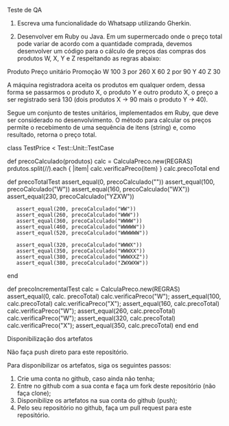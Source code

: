 Teste de QA

1) Escreva uma funcionalidade do Whatsapp utilizando Gherkin.

2) Desenvolver em Ruby ou Java.
Em um supermercado onde o preço total pode variar de acordo com a quantidade comprada, devemos desenvolver um código para o cálculo de preços das compras dos produtos W, X, Y e Z respeitando as regras abaixo:

Produto              Preço unitário            Promoção
W		                 100		                   3 por 260
X		                  60			                 2 por  90
Y		                  40 
Z		                  30

A máquina registradora aceita os produtos em qualquer ordem, dessa forma se passarmos o produto X, o produto Y e outro produto X, o preço a ser registrado será 130 (dois produtos X -> 90 mais o produto Y -> 40). 

Segue um conjunto de testes unitários, implementados em Ruby, que deve ser considerado no desenvolvimento. O método para calcular os preços permite o recebimento de uma sequência de itens (string) e, como resultado, retorna o preço total. 


class TestPrice < Test::Unit::TestCase

  def precoCalculado(produtos)
       calc = CalculaPreco.new(REGRAS)
       prdutos.split(//).each { |item| calc.verificaPreco(item) }
       calc.precoTotal
  end

  def precoTotalTest
       assert_equal(0,  precoCalculado(""))
       assert_equal(100, precoCalculado("W"))
       assert_equal(160, precoCalculado("WX"))
       assert_equal(230, precoCalculado("YZXW"))

       assert_equal(200, precoCalculado("WW"))
       assert_equal(260, precoCalculado("WWW"))
       assert_equal(360, precoCalculado("WWWW"))
       assert_equal(460, precoCalculado("WWWWW"))
       assert_equal(520, precoCalculado("WWWWWW"))

       assert_equal(320, precoCalculado("WWWX"))
       assert_equal(350, precoCalculado("WWWXX"))
       assert_equal(380, precoCalculado("WWWXXZ"))
       assert_equal(380, precoCalculado("ZWXWXW"))
  end

  def precoIncrementalTest
       calc = CalculaPreco.new(REGRAS)
       assert_equal(0, calc. precoTotal)
       calc.verificaPreco("W");  assert_equal(100, calc.precoTotal)
       calc.verificaPreco("X");  assert_equal(160, calc.precoTotal)
       calc.verificaPreco("W");  assert_equal(260, calc.precoTotal)
       calc.verificaPreco("W");  assert_equal(320, calc.precoTotal)
       calc.verificaPreco("X");  assert_equal(350, calc.precoTotal)
  end
end


Disponibilização dos artefatos

Não faça push direto para este repositório.

Para disponibilizar os artefatos, siga os seguintes passos:

1.	Crie uma conta no github, caso ainda não tenha;
2.	Entre no github com a sua conta e faça um fork deste repositório (não faça clone);
3.	Disponibilize os artefatos na sua conta do github (push);
4.	Pelo seu repositório no github, faça um pull request para este repositório.

